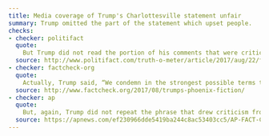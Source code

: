```yaml
---
title: Media coverage of Trump's Charlottesville statement unfair
summary: Trump omitted the part of the statement which upset people.
checks:
- checker: politifact
  quote:
    But Trump did not read the portion of his comments that were criticized by Republicans and Democrats for not explicitly condemning the racist, anti-Semitic protesters.
  source: http://www.politifact.com/truth-o-meter/article/2017/aug/22/fact-checking-president-donald-trumps-campaign-ral/
- checker: factcheck-org
  quote:
    Actually, Trump said, “We condemn in the strongest possible terms this egregious display of hatred, bigotry and violence, **on many sides. On many sides**.” In his retelling, Trump left out the words in bold.
  source: http://www.factcheck.org/2017/08/trumps-phoenix-fiction/
- checker: ap
  quote:
    But, again, Trump did not repeat the phrase that drew criticism from Republicans and Democrats alike and prompted several of his advisory boards to disband in protest. While quoting himself, Trump did not mention his remark that “there’s blame on both sides.”
  source: https://apnews.com/ef230966dde5419ba244c8ac53403cc5/AP-FACT-CHECK:-Trump-does-what-he-accuses-media-of-doing
---
```

